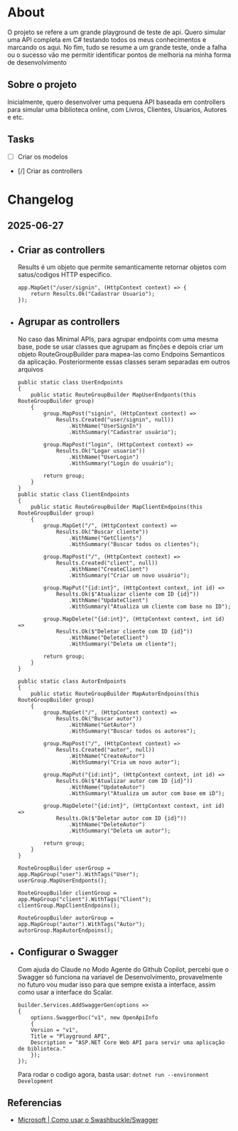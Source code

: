 # About
O projeto se refere a um grande playground de teste de api. Quero simular uma API completa em C# testando todos os meus conhecimentos e marcando os aqui. No fim, tudo se resume a um grande teste, onde a falha ou o sucesso vão me permitir identificar pontos de melhoria na minha forma de desenvolvimento

## Sobre o projeto
Inicialmente, quero desenvolver uma pequena API baseada em controllers para simular uma biblioteca online, com Livros, Clientes, Usuarios, Autores e etc.

## Tasks
- [ ] Criar os modelos 
- [/] Criar as controllers

# Changelog
## 2025-06-27
- Criar as controllers
    ---
    Results é um objeto que permite semanticamente retornar objetos com satus/codigos HTTP especifico.
    
    ```CSharp
    app.MapGet("/user/signin", (HttpContext context) => {
        return Results.Ok("Cadastrar Usuario");
    });
    ```

- Agrupar as controllers
    --- 
    No caso das Minimal APIs, para agrupar endpoints com uma mesma base, pode se usar classes que agrupam as finções e depois criar um objeto RouteGroupBuilder para mapea-las como Endpoins Semanticos da aplicação. Posteriormente essas classes seram separadas em outros arquivos

    ```CSharp
    public static class UserEndpoints
    {
        public static RouteGroupBuilder MapUserEndponts(this RouteGroupBuilder group)
        {
            group.MapPost("signin", (HttpContext context) =>
                Results.Created("user/signin", null))
                    .WithName("UserSignIn")
                    .WithSummary("Cadastrar usuário");

            group.MapPost("login", (HttpContext context) =>
                Results.Ok("Logar usuario"))
                    .WithName("UserLogin")
                    .WithSummary("Login do usuário");

            return group;
        }
    }
    public static class ClientEndpoints
    {
        public static RouteGroupBuilder MapClientEndpoins(this RouteGroupBuilder group)
        {
            group.MapGet("/", (HttpContext context) =>
                Results.Ok("Buscar cliente"))
                    .WithName("GetClients")
                    .WithSummary("Buscar todos os clientes");

            group.MapPost("/", (HttpContext context) =>
                Results.Created("client", null))
                    .WithName("CreateClient")
                    .WithSummary("Criar um novo usuário");

            group.MapPut("{id:int}", (HttpContext context, int id) =>
                Results.Ok($"Atualizar cliente com ID {id}"))
                    .WithName("UpdateClient")
                    .WithSummary("Atualiza um cliente com base no ID");

            group.MapDelete("{id:int}", (HttpContext context, int id) =>
                Results.Ok($"Deletar cliente com ID {id}"))
                    .WithName("DeleteClient")
                    .WithSummary("Deleta um cliente");

            return group;
        }
    }

    public static class AutorEndpoints
    {
        public static RouteGroupBuilder MapAutorEndpoins(this RouteGroupBuilder group)
        {
            group.MapGet("/", (HttpContext context) =>
                Results.Ok("Buscar autor"))
                    .WithName("GetAutor")
                    .WithSummary("Buscar todos os autores");

            group.MapPost("/", (HttpContext context) =>
                Results.Created("autor", null))
                    .WithName("CreateAutor")
                    .WithSummary("Cria um novo autor");

            group.MapPut("{id:int}", (HttpContext context, int id) =>
                Results.Ok($"Atualizar autor com ID {id}"))
                    .WithName("UpdateAutor")
                    .WithSummary("Atualiza um autor com base em iD");

            group.MapDelete("{id:int}", (HttpContext context, int id) =>
                Results.Ok($"Deletar autor com ID {id}"))
                    .WithName("DeleteAutor")
                    .WithSummary("Deleta um autor");

            return group;
        }
    }

    RouteGroupBuilder userGroup = app.MapGroup("user").WithTags("User");
    userGroup.MapUserEndponts();

    RouteGroupBuilder clientGroup = app.MapGroup("client").WithTags("Client");
    clientGroup.MapClientEndpoins();

    RouteGroupBuilder autorGroup = app.MapGroup("autor").WithTags("Autor");
    autorGroup.MapAutorEndpoins();
    ```
- Configurar o Swagger
    ---
    Com ajuda do Claude no Modo Agente do Github Copilot, percebi que o Swagger só funciona na variavel de Desenvolvimento, provavelmente no futuro vou mudar isso para que sempre exista a interface, assim como usar a interface do Scalar.

    ```CSharp
    builder.Services.AddSwaggerGen(options =>
    {
        options.SwaggerDoc("v1", new OpenApiInfo
        {
        Version = "v1",
        Title = "Playground API",
        Description = "ASP.NET Core Web API para servir uma aplicação de biblioteca."
        });
    });

    ```

    Para rodar o codigo agora, basta usar:
    ``dotnet run --environment Development``
## Referencias
- [Microsoft | Como usar o Swashbuckle/Swagger](https://learn.microsoft.com/en-us/aspnet/core/tutorials/getting-started-with-swashbuckle?view=aspnetcore-8.0&tabs=visual-studio)